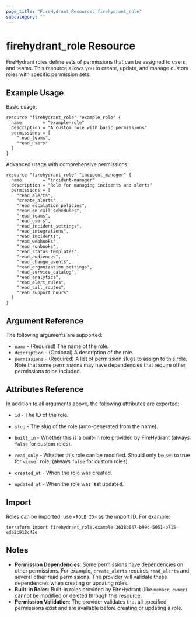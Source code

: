 ```yaml
---
page_title: "FireHydrant Resource: firehydrant_role"
subcategory: ""
---
```


# firehydrant_role Resource

FireHydrant roles define sets of permissions that can be assigned to users and teams. This resource allows you to create, update, and manage custom roles with specific permission sets.

## Example Usage

Basic usage:
```hcl
resource "firehydrant_role" "example_role" {
  name        = "example-role"
  description = "A custom role with basic permissions"
  permissions = [
    "read_teams",
    "read_users"
  ]
}
```

Advanced usage with comprehensive permissions:
```hcl
resource "firehydrant_role" "incident_manager" {
  name        = "incident-manager"
  description = "Role for managing incidents and alerts"
  permissions = [
    "read_alerts",
    "create_alerts",
    "read_escalation_policies",
    "read_on_call_schedules",
    "read_teams",
    "read_users",
    "read_incident_settings",
    "read_integrations",
    "read_incidents",
    "read_webhooks",
    "read_runbooks",
    "read_status_templates",
    "read_audiences",
    "read_change_events",
    "read_organization_settings",
    "read_service_catalog",
    "read_analytics",
    "read_alert_rules",
    "read_call_routes",
    "read_support_hours"
  ]
}
```

## Argument Reference

The following arguments are supported:

* `name` - (Required) The name of the role.
* `description` - (Optional) A description of the role.
* `permissions` - (Required) A list of permission slugs to assign to this role. Note that some permissions may have dependencies that require other permissions to be included.

## Attributes Reference

In addition to all arguments above, the following attributes are exported:

* `id` - The ID of the role.
* `slug` - The slug of the role (auto-generated from the name).

* `built_in` - Whether this is a built-in role provided by FireHydrant (always `false` for custom roles).
* `read_only` - Whether this role can be modified. Should only be set to true for `viewer` role, (always `false` for custom roles).
* `created_at` - When the role was created.
* `updated_at` - When the role was last updated.

## Import

Roles can be imported; use `<ROLE ID>` as the import ID. For example:

```shell
terraform import firehydrant_role.example 3638b647-b99c-5051-b715-eda2c912c42e
```

## Notes

* **Permission Dependencies**: Some permissions have dependencies on other permissions. For example, `create_alerts` requires `read_alerts` and several other read permissions. The provider will validate these dependencies when creating or updating roles.
* **Built-in Roles**: Built-in roles provided by FireHydrant (like `member`, `owner`) cannot be modified or deleted through this resource.
* **Permission Validation**: The provider validates that all specified permissions exist and are available before creating or updating a role.
